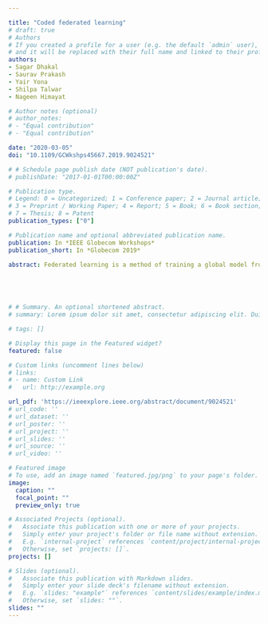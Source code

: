 ```yaml
---

title: "Coded federated learning"
# draft: true
# Authors
# If you created a profile for a user (e.g. the default `admin` user), write the username (folder name) here 
# and it will be replaced with their full name and linked to their profile.
authors:
- Sagar Dhakal 
- Saurav Prakash
- Yair Yona
- Shilpa Talwar
- Nageen Himayat

# Author notes (optional)
# author_notes:
# - "Equal contribution"
# - "Equal contribution"

date: "2020-03-05"
doi: "10.1109/GCWkshps45667.2019.9024521"

# # Schedule page publish date (NOT publication's date).
# publishDate: "2017-01-01T00:00:00Z"

# Publication type.
# Legend: 0 = Uncategorized; 1 = Conference paper; 2 = Journal article;
# 3 = Preprint / Working Paper; 4 = Report; 5 = Book; 6 = Book section;
# 7 = Thesis; 8 = Patent
publication_types: ["0"]

# Publication name and optional abbreviated publication name.
publication: In *IEEE Globecom Workshops*
publication_short: In *Globecom 2019*

abstract: Federated learning is a method of training a global model from decentralized data distributed across client devices. Here, model parameters are computed locally by each client device and exchanged with a central server, which aggregates the local models for a global view, without requiring sharing of training data. The convergence performance of federated learning is severely impacted in heterogeneous computing platforms such as those at the wireless edge, where straggling computations and communication links can significantly limit timely model parameter updates. This paper develops a novel coded computing technique for federated learning to mitigate the impact of stragglers. In the proposed Coded Federated Learning (CFL) scheme, each client device privately generates parity training data and shares it with the central server only once at the start of the training phase. The central server can then preemptively perform redundant gradient computations on the composite parity data to compensate for the erased or delayed parameter updates. Our results show that CFL allows the global model to converge nearly four times faster when compared to an uncoded approach.


 


# # Summary. An optional shortened abstract.
# summary: Lorem ipsum dolor sit amet, consectetur adipiscing elit. Duis posuere tellus ac convallis placerat. Proin tincidunt magna sed ex sollicitudin condimentum.

# tags: []

# Display this page in the Featured widget?
featured: false

# Custom links (uncomment lines below)
# links:
# - name: Custom Link
#   url: http://example.org

url_pdf: 'https://ieeexplore.ieee.org/abstract/document/9024521'
# url_code: ''
# url_dataset: ''
# url_poster: ''
# url_project: ''
# url_slides: ''
# url_source: ''
# url_video: ''

# Featured image
# To use, add an image named `featured.jpg/png` to your page's folder. 
image:
  caption: ""
  focal_point: ""
  preview_only: true

# Associated Projects (optional).
#   Associate this publication with one or more of your projects.
#   Simply enter your project's folder or file name without extension.
#   E.g. `internal-project` references `content/project/internal-project/index.md`.
#   Otherwise, set `projects: []`.
projects: []

# Slides (optional).
#   Associate this publication with Markdown slides.
#   Simply enter your slide deck's filename without extension.
#   E.g. `slides: "example"` references `content/slides/example/index.md`.
#   Otherwise, set `slides: ""`.
slides: ""
---
```



<!-- {{% callout note %}}
Click the *Cite* button above to demo the feature to enable visitors to import publication metadata into their reference management software.
{{% /callout %}}

{{% callout note %}}
Create your slides in Markdown - click the *Slides* button to check out the example.
{{% /callout %}}

Supplementary notes can be added here, including [code, math, and images](https://wowchemy.com/docs/writing-markdown-latex/). -->
